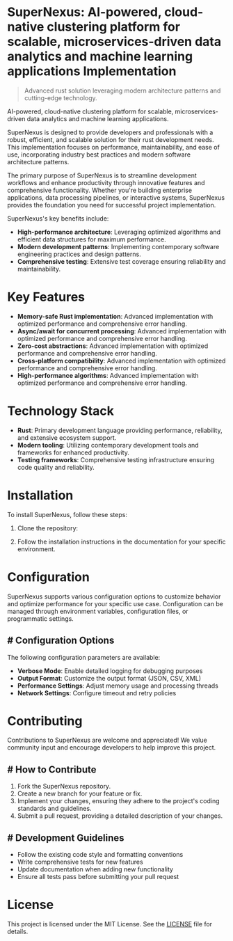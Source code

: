 <!-- fallback_SuperNexus_20250802172342_74554 -->

# SuperNexus: AI-powered, cloud-native clustering platform for scalable, microservices-driven data analytics and machine learning applications Implementation
> Advanced rust solution leveraging modern architecture patterns and cutting-edge technology.

AI-powered, cloud-native clustering platform for scalable, microservices-driven data analytics and machine learning applications.

SuperNexus is designed to provide developers and professionals with a robust, efficient, and scalable solution for their rust development needs. This implementation focuses on performance, maintainability, and ease of use, incorporating industry best practices and modern software architecture patterns.

The primary purpose of SuperNexus is to streamline development workflows and enhance productivity through innovative features and comprehensive functionality. Whether you're building enterprise applications, data processing pipelines, or interactive systems, SuperNexus provides the foundation you need for successful project implementation.

SuperNexus's key benefits include:

* **High-performance architecture**: Leveraging optimized algorithms and efficient data structures for maximum performance.
* **Modern development patterns**: Implementing contemporary software engineering practices and design patterns.
* **Comprehensive testing**: Extensive test coverage ensuring reliability and maintainability.

# Key Features

* **Memory-safe Rust implementation**: Advanced implementation with optimized performance and comprehensive error handling.
* **Async/await for concurrent processing**: Advanced implementation with optimized performance and comprehensive error handling.
* **Zero-cost abstractions**: Advanced implementation with optimized performance and comprehensive error handling.
* **Cross-platform compatibility**: Advanced implementation with optimized performance and comprehensive error handling.
* **High-performance algorithms**: Advanced implementation with optimized performance and comprehensive error handling.

# Technology Stack

* **Rust**: Primary development language providing performance, reliability, and extensive ecosystem support.
* **Modern tooling**: Utilizing contemporary development tools and frameworks for enhanced productivity.
* **Testing frameworks**: Comprehensive testing infrastructure ensuring code quality and reliability.

# Installation

To install SuperNexus, follow these steps:

1. Clone the repository:


2. Follow the installation instructions in the documentation for your specific environment.

# Configuration

SuperNexus supports various configuration options to customize behavior and optimize performance for your specific use case. Configuration can be managed through environment variables, configuration files, or programmatic settings.

## # Configuration Options

The following configuration parameters are available:

* **Verbose Mode**: Enable detailed logging for debugging purposes
* **Output Format**: Customize the output format (JSON, CSV, XML)
* **Performance Settings**: Adjust memory usage and processing threads
* **Network Settings**: Configure timeout and retry policies

# Contributing

Contributions to SuperNexus are welcome and appreciated! We value community input and encourage developers to help improve this project.

## # How to Contribute

1. Fork the SuperNexus repository.
2. Create a new branch for your feature or fix.
3. Implement your changes, ensuring they adhere to the project's coding standards and guidelines.
4. Submit a pull request, providing a detailed description of your changes.

## # Development Guidelines

* Follow the existing code style and formatting conventions
* Write comprehensive tests for new features
* Update documentation when adding new functionality
* Ensure all tests pass before submitting your pull request

# License

This project is licensed under the MIT License. See the [LICENSE](https://github.com/cerenyilmazjinx/SuperNexus/blob/main/LICENSE) file for details.
